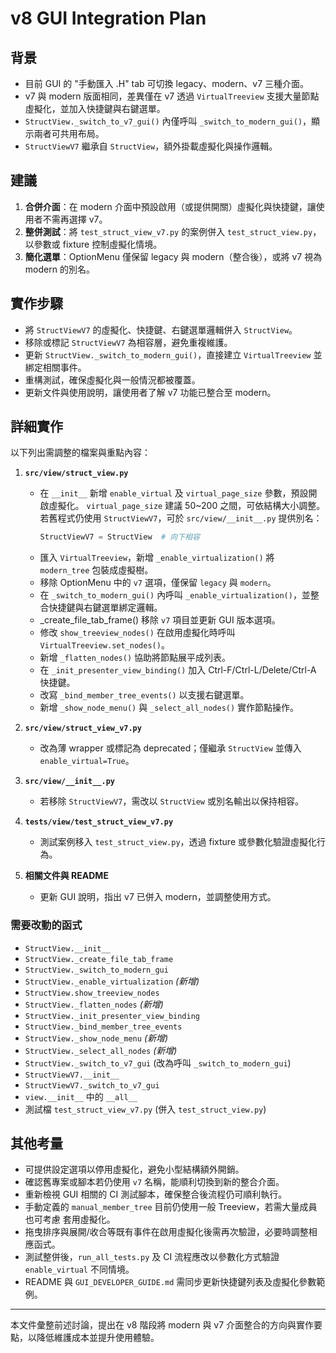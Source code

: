 # v8 GUI Integration Plan

## 背景
- 目前 GUI 的 "手動匯入 .H" tab 可切換 legacy、modern、v7 三種介面。
- v7 與 modern 版面相同，差異僅在 v7 透過 `VirtualTreeview` 支援大量節點虛擬化，並加入快捷鍵與右鍵選單。
- `StructView._switch_to_v7_gui()` 內僅呼叫 `_switch_to_modern_gui()`，顯示兩者可共用布局。
- `StructViewV7` 繼承自 `StructView`，額外掛載虛擬化與操作邏輯。

## 建議
1. **合併介面**：在 modern 介面中預設啟用（或提供開關）虛擬化與快捷鍵，讓使用者不需再選擇 v7。
2. **整併測試**：將 `test_struct_view_v7.py` 的案例併入 `test_struct_view.py`，以參數或 fixture 控制虛擬化情境。
3. **簡化選單**：OptionMenu 僅保留 legacy 與 modern（整合後），或將 v7 視為 modern 的別名。

## 實作步驟
- 將 `StructViewV7` 的虛擬化、快捷鍵、右鍵選單邏輯併入 `StructView`。
- 移除或標記 `StructViewV7` 為相容層，避免重複維護。
- 更新 `StructView._switch_to_modern_gui()`，直接建立 `VirtualTreeview` 並綁定相關事件。
- 重構測試，確保虛擬化與一般情況都被覆蓋。
- 更新文件與使用說明，讓使用者了解 v7 功能已整合至 modern。

## 詳細實作
以下列出需調整的檔案與重點內容：
1. **`src/view/struct_view.py`**
   - 在 `__init__` 新增 `enable_virtual` 及 `virtual_page_size` 參數，預設開啟虛擬化。
     `virtual_page_size` 建議 50~200 之間，可依結構大小調整。
     若舊程式仍使用 `StructViewV7`，可於 `src/view/__init__.py` 提供別名：
     ```python
     StructViewV7 = StructView  # 向下相容
     ```
   - 匯入 `VirtualTreeview`，新增 `_enable_virtualization()` 將 `modern_tree` 包裝成虛擬樹。
   - 移除 OptionMenu 中的 `v7` 選項，僅保留 `legacy` 與 `modern`。
   - 在 `_switch_to_modern_gui()` 內呼叫 `_enable_virtualization()`，並整合快捷鍵與右鍵選單綁定邏輯。
   - _create_file_tab_frame() 移除 `v7` 項目並更新 GUI 版本選項。
   - 修改 `show_treeview_nodes()` 在啟用虛擬化時呼叫 `VirtualTreeview.set_nodes()`。
   - 新增 `_flatten_nodes()` 協助將節點展平成列表。
   - 在 `_init_presenter_view_binding()` 加入 Ctrl-F/Ctrl-L/Delete/Ctrl-A 快捷鍵。
   - 改寫 `_bind_member_tree_events()` 以支援右鍵選單。
   - 新增 `_show_node_menu()` 與 `_select_all_nodes()` 實作節點操作。

2. **`src/view/struct_view_v7.py`**
   - 改為薄 wrapper 或標記為 deprecated；僅繼承 `StructView` 並傳入 `enable_virtual=True`。
3. **`src/view/__init__.py`**
   - 若移除 `StructViewV7`，需改以 `StructView` 或別名輸出以保持相容。
4. **`tests/view/test_struct_view_v7.py`**
   - 測試案例移入 `test_struct_view.py`，透過 fixture 或參數化驗證虛擬化行為。
5. **相關文件與 README**
   - 更新 GUI 說明，指出 v7 已併入 modern，並調整使用方式。
### 需要改動的函式
- `StructView.__init__`
- `StructView._create_file_tab_frame`
- `StructView._switch_to_modern_gui`
- `StructView._enable_virtualization` *(新增)*
- `StructView.show_treeview_nodes`
- `StructView._flatten_nodes` *(新增)*
- `StructView._init_presenter_view_binding`
- `StructView._bind_member_tree_events`
- `StructView._show_node_menu` *(新增)*
- `StructView._select_all_nodes` *(新增)*
- `StructView._switch_to_v7_gui` (改為呼叫 `_switch_to_modern_gui`)
- `StructViewV7.__init__`
- `StructViewV7._switch_to_v7_gui`
- `view.__init__` 中的 `__all__`
- 測試檔 `test_struct_view_v7.py` (併入 `test_struct_view.py`)


## 其他考量
- 可提供設定選項以停用虛擬化，避免小型結構額外開銷。
- 確認舊專案或腳本若仍使用 `v7` 名稱，能順利切換到新的整合介面。
- 重新檢視 GUI 相關的 CI 測試腳本，確保整合後流程仍可順利執行。
- 手動定義的 `manual_member_tree` 目前仍使用一般 Treeview，若需大量成員也可考慮
  套用虛擬化。
- 拖曳排序與展開/收合等既有事件在啟用虛擬化後需再次驗證，必要時調整相應函式。
- 測試整併後，`run_all_tests.py` 及 CI 流程應改以參數化方式驗證 `enable_virtual`
  不同情境。
- README 與 `GUI_DEVELOPER_GUIDE.md` 需同步更新快捷鍵列表及虛擬化參數範例。

---

本文件彙整前述討論，提出在 v8 階段將 modern 與 v7 介面整合的方向與實作要點，以降低維護成本並提升使用體驗。
